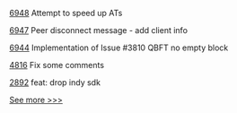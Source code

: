 
[6948](https://github.com/hyperledger/besu/pull/6948) Attempt to speed up ATs

[6947](https://github.com/hyperledger/besu/pull/6947) Peer disconnect message - add client info

[6944](https://github.com/hyperledger/besu/pull/6944) Implementation of Issue #3810 QBFT no empty block

[4816](https://github.com/hyperledger/fabric/pull/4816) Fix some comments

[2892](https://github.com/hyperledger/aries-cloudagent-python/pull/2892) feat: drop indy sdk


[See more >>>](https://start-here.hyperledger.org/pull-requests)

